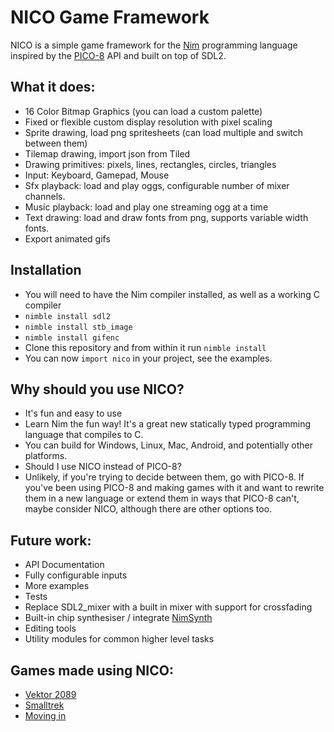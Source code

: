 # NICO Game Framework

NICO is a simple game framework for the [Nim](http://nim-lang.org/) programming language inspired by the [PICO-8](http://www.lexaloffle.com/) API and built on top of SDL2.

## What it does:
 * 16 Color Bitmap Graphics (you can load a custom palette)
 * Fixed or flexible custom display resolution with pixel scaling
 * Sprite drawing, load png spritesheets (can load multiple and switch between them)
 * Tilemap drawing, import json from Tiled
 * Drawing primitives: pixels, lines, rectangles, circles, triangles
 * Input: Keyboard, Gamepad, Mouse
 * Sfx playback: load and play oggs, configurable number of mixer channels.
 * Music playback: load and play one streaming ogg at a time
 * Text drawing: load and draw fonts from png, supports variable width fonts.
 * Export animated gifs
 
## Installation
 * You will need to have the Nim compiler installed, as well as a working C compiler
 * ```nimble install sdl2```
 * ```nimble install stb_image```
 * ```nimble install gifenc```
 * Clone this repository and from within it run ```nimble install```
 * You can now ```import nico``` in your project, see the examples. 
 
## Why should you use NICO?
 * It's fun and easy to use
 * Learn Nim the fun way! It's a great new statically typed programming language that compiles to C.
 * You can build for Windows, Linux, Mac, Android, and potentially other platforms.
 * Should I use NICO instead of PICO-8?
  * Unlikely, if you're trying to decide between them, go with PICO-8. If you've been using PICO-8 and making games with it and want to rewrite them in a new language or extend them in ways that PICO-8 can't, maybe consider NICO, although there are other options too.
 
## Future work:
 * API Documentation
 * Fully configurable inputs
 * More examples
 * Tests
 * Replace SDL2_mixer with a built in mixer with support for crossfading
 * Built-in chip synthesiser / integrate [NimSynth](https://github.com/ftsf/nimsynth)
 * Editing tools
 * Utility modules for common higher level tasks
 
## Games made using NICO:
 * [Vektor 2089](https://impbox.itch.io/vektor2089)
 * [Smalltrek](https://impbox.itch.io/smalltrek)
 * [Moving in](https://impbox.itch.io/moving-in)
